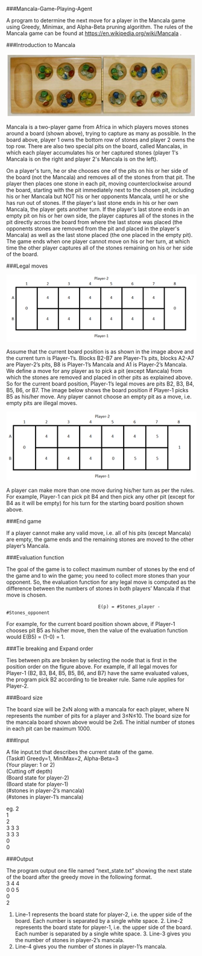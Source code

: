 ###Mancala-Game-Playing-Agent
 
A program to determine the next move for a player in the Mancala game using Greedy, Minimax, and Alpha-Beta pruning algorithm. The rules of the Mancala game can be found at https://en.wikipedia.org/wiki/Mancala .

###Introduction to Mancala

![Sample Board](/Images/Mancala.png)

Mancala is a two-player game from Africa in which players moves stones around a board (shown above), trying to capture as many as possible. In the board above, player 1 owns the bottom row of stones and player 2 owns the top row. There are also two special pits on the board, called Mancalas, in which each player accumulates his or her captured stones (player 1's Mancala is on the right and player 2's Mancala is on the left). 

On a player's turn, he or she chooses one of the pits on his or her side of the board (not the Mancala) and removes all of the stones from that pit. The player then places one stone in each pit, moving counterclockwise around the board, starting with the pit immediately next to the chosen pit, including his or her Mancala but NOT his or her opponents Mancala, until he or she has run out of stones. If the player's last stone ends in his or her own Mancala, the player gets another turn. If the player's last stone ends in an empty pit on his or her own side, the player captures all of the stones in the pit directly across the board from where the last stone was placed (the opponents stones are removed from the pit and placed in the player's Mancala) as well as the last stone placed (the one placed in the empty pit). The game ends when one player cannot move on his or her turn, at which time the other player captures all of the stones remaining on his or her side of the board. 

###Legal moves

![Initial State](/Images/InitialState.png)

Assume that the current board position is as shown in the image above and the current turn is Player-1’s. Blocks B2-B7 are Player-1’s pits, blocks A2-A7 are Player-2’s pits, B8 is Player-1’s Mancala and A1 is Player-2’s Mancala. We define a move for any player as to pick a pit (except Mancala) from which the stones are removed and placed in other pits as explained above. So for the current board position, Player-1’s legal moves are pits B2, B3, B4, B5, B6, or B7. The image below shows the board position if Player-1 picks B5 as his/her move. Any player cannot choose an empty pit as a move, i.e. empty pits are illegal moves. 

![State after first move](/Images/LegalMove1.png)

A player can make more than one move during his/her turn as per the rules. For example, Player-1 can pick pit B4 and then pick any other pit (except for B4 as it will be empty) for his turn for the starting board position shown above. 

###End game

If a player cannot make any valid move, i.e. all of his pits (except Mancala) are empty, the game ends and the remaining stones are moved to the other player’s Mancala. 

###Evaluation function

The goal of the game is to collect maximum number of stones by the end of the game and to win the game; you need to collect more stones than your opponent. So, the evaluation function for any legal move is computed as the difference between the numbers of stones in both players’ Mancala if that move is chosen. 
                         
                                      E(p) = #Stones_player - #Stones_opponent 

For example, for the current board position shown above, if Player-1 chooses pit B5 as his/her move, then the value of the evaluation function would E(B5) = (1-0) = 1.

###Tie breaking and Expand order

Ties between pits are broken by selecting the node that is first in the position order on the figure above. For example, if all legal moves for Player-1 (B2, B3, B4, B5, B5, B6, and B7) have the same evaluated values, the program pick B2 according to tie breaker rule. Same rule applies for Player-2. 

###Board size

The board size will be 2xN along with a mancala for each player, where N represents the number of pits for a player and 3≤N≤10. The board size for the mancala board shown above would be 2x6. The initial number of stones in each pit can be maximum 1000. 

###Input

A file input.txt that describes the current state of the game.  
(Task#) Greedy=1, MiniMax=2, Alpha-Beta=3   
(Your player: 1 or 2)  
(Cutting off depth)  
(Board state for player-2)  
(Board state for player-1)  
(#stones in player-2’s mancala)  
(#stones in player-1’s mancala)  

eg.
2  
1  
2  
3 3 3  
3 3 3  
0  
0  

###Output

The program output one file named “next_state.txt” showing the next state of the board after the greedy move in the following format.  
3 4 4  
0 0 5  
0  
2  

1. Line-1 represents the board state for player-2, i.e. the upper side of the board. Each number is separated by a single white space. 2. Line-2 represents the board state for player-1, i.e. the upper side of the board. Each number is separated by a single white space. 3. Line-3 gives you the number of stones in player-2’s mancala.  
4. Line-4 gives you the number of stones in player-1’s mancala.  

